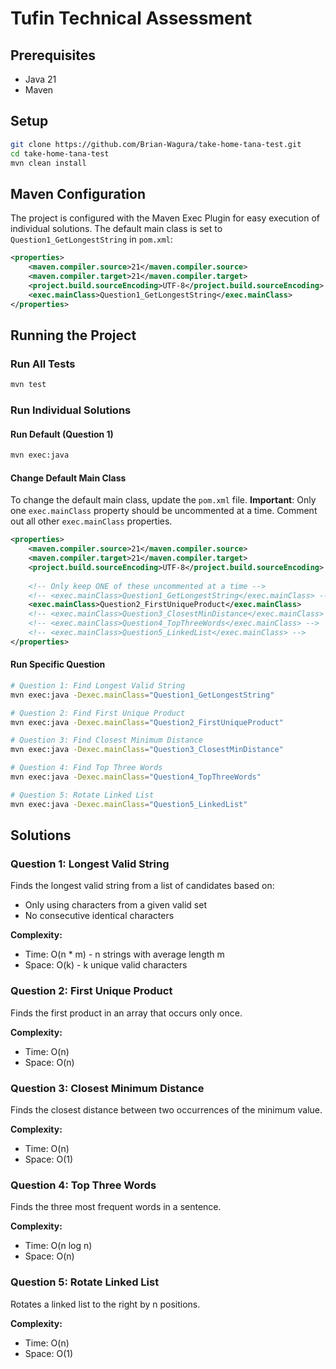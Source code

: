 # Tufin Technical Assessment

## Prerequisites
- Java 21
- Maven

## Setup
```bash
git clone https://github.com/Brian-Wagura/take-home-tana-test.git
cd take-home-tana-test
mvn clean install
```

## Maven Configuration
The project is configured with the Maven Exec Plugin for easy execution of individual solutions. The default main class is set to `Question1_GetLongestString` in `pom.xml`:

```xml
<properties>
    <maven.compiler.source>21</maven.compiler.source>
    <maven.compiler.target>21</maven.compiler.target>
    <project.build.sourceEncoding>UTF-8</project.build.sourceEncoding>
    <exec.mainClass>Question1_GetLongestString</exec.mainClass>
</properties>
```

## Running the Project

### Run All Tests
```bash
mvn test
```

### Run Individual Solutions

#### Run Default (Question 1)
```bash
mvn exec:java
```

#### Change Default Main Class
To change the default main class, update the `pom.xml` file. **Important**: Only one `exec.mainClass` property should be uncommented at a time. Comment out all other `exec.mainClass` properties.

```xml
<properties>
    <maven.compiler.source>21</maven.compiler.source>
    <maven.compiler.target>21</maven.compiler.target>
    <project.build.sourceEncoding>UTF-8</project.build.sourceEncoding>
    
    <!-- Only keep ONE of these uncommented at a time -->
    <!-- <exec.mainClass>Question1_GetLongestString</exec.mainClass> -->
    <exec.mainClass>Question2_FirstUniqueProduct</exec.mainClass>
    <!-- <exec.mainClass>Question3_ClosestMinDistance</exec.mainClass> -->
    <!-- <exec.mainClass>Question4_TopThreeWords</exec.mainClass> -->
    <!-- <exec.mainClass>Question5_LinkedList</exec.mainClass> -->
</properties>
```

#### Run Specific Question
```bash
# Question 1: Find Longest Valid String
mvn exec:java -Dexec.mainClass="Question1_GetLongestString"

# Question 2: Find First Unique Product
mvn exec:java -Dexec.mainClass="Question2_FirstUniqueProduct"

# Question 3: Find Closest Minimum Distance
mvn exec:java -Dexec.mainClass="Question3_ClosestMinDistance"

# Question 4: Find Top Three Words
mvn exec:java -Dexec.mainClass="Question4_TopThreeWords"

# Question 5: Rotate Linked List
mvn exec:java -Dexec.mainClass="Question5_LinkedList"
```



## Solutions

### Question 1: Longest Valid String
Finds the longest valid string from a list of candidates based on:
- Only using characters from a given valid set
- No consecutive identical characters

**Complexity:**
- Time: O(n * m) - n strings with average length m
- Space: O(k) - k unique valid characters

### Question 2: First Unique Product
Finds the first product in an array that occurs only once.

**Complexity:**
- Time: O(n)
- Space: O(n)

### Question 3: Closest Minimum Distance
Finds the closest distance between two occurrences of the minimum value.

**Complexity:**
- Time: O(n)
- Space: O(1)

### Question 4: Top Three Words
Finds the three most frequent words in a sentence.

**Complexity:**
- Time: O(n log n)
- Space: O(n)

### Question 5: Rotate Linked List
Rotates a linked list to the right by n positions.

**Complexity:**
- Time: O(n)
- Space: O(1)
